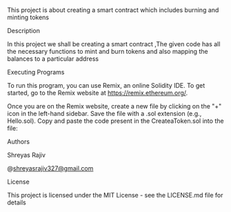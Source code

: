 This project is about creating a smart contract which includes burning and minting tokens

Description

In this project we shall be creating a smart contract ,The given code has all the necessary functions to mint and burn tokens and also mapping the balances to a particular address

Executing Programs

To run this program, you can use Remix, an online Solidity IDE. To get started, go to the Remix website at https://remix.ethereum.org/.

Once you are on the Remix website, create a new file by clicking on the "+" icon in the left-hand sidebar. Save the file with a .sol extension (e.g., Hello.sol). Copy and paste the  code present in the CreateaToken.sol into the file:

Authors

Shreyas Rajiv

@shreyasrajiv327@gmail.com

License

This project is licensed under the MIT License - see the LICENSE.md file for details
